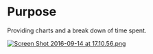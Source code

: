 # Purpose
Providing charts and a break down of time spent.

[![Screen Shot 2016-09-14 at 17.10.56.png](https://s16.postimg.org/8fqw46wn9/Screen_Shot_2016_09_14_at_17_10_56.png)](https://postimg.org/image/x90g4ufnl/)